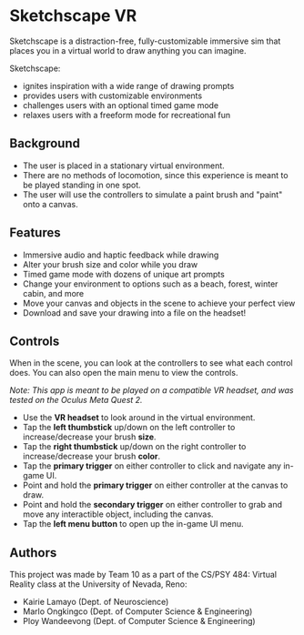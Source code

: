 # Sketchscape VR
Sketchscape is a distraction-free, fully-customizable immersive sim that places you in a virtual world to draw anything you can imagine.

Sketchscape:
- ignites inspiration with a wide range of drawing prompts
- provides users with customizable environments
- challenges users with an optional timed game mode
- relaxes users with a freeform mode for recreational fun

## Background
- The user is placed in a stationary virtual environment.
- There are no methods of locomotion, since this experience is meant to be played standing in one spot.
- The user will use the controllers to simulate a paint brush and "paint" onto a canvas.

## Features
- Immersive audio and haptic feedback while drawing
- Alter your brush size and color while you draw
- Timed game mode with dozens of unique art prompts
- Change your environment to options such as a beach, forest, winter cabin, and more
- Move your canvas and objects in the scene to achieve your perfect view
- Download and save your drawing into a file on the headset!

## Controls
When in the scene, you can look at the controllers to see what each control does. You can also open the main menu to view the controls.

*Note: This app is meant to be played on a compatible VR headset, and was tested on the Oculus Meta Quest 2.*

- Use the **VR headset** to look around in the virtual environment.
- Tap the **left thumbstick** up/down on the left controller to increase/decrease your brush **size**.
- Tap the **right thumbstick** up/down on the right controller to increase/decrease your brush **color**.
- Tap the **primary trigger** on either controller to click and navigate any in-game UI.
- Point and hold the **primary trigger** on either controller at the canvas to draw.
- Point and hold the **secondary trigger** on either controller to grab and move any interactible object, including the canvas.
- Tap the **left menu button** to open up the in-game UI menu.

## Authors
This project was made by Team 10 as a part of the CS/PSY 484: Virtual Reality class at the University of Nevada, Reno:
- Kairie Lamayo (Dept. of Neuroscience)
- Marlo Ongkingco (Dept. of Computer Science & Engineering)
- Ploy Wandeevong (Dept. of Computer Science & Engineering)
